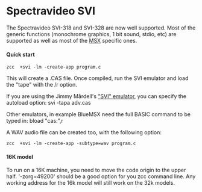 # Spectravideo SVI

The Spectravideo SVI-318 and SVI-328 are now well supported.
Most of the generic functions (monochrome graphics, 1 bit sound, stdio, etc) are supported as well as most of the [MSX](platform/msx) specific ones.



#### Quick start

    zcc  +svi -lm -create-app program.c

This will create a .CAS file.
Once compiled, run the SVI emulator and load the "tape" with the /r option.

If you are using the Jimmy Mårdell's ["SVI" emulator](http://www.acc.umu.se/~yarin/sviemu/), you can specify the autoload option:
    svi -tapa adv.cas

Other emulators, in example BlueMSX need the full BASIC command to be typed in:
    bload "cas:",r
 
A WAV audio file can be created too, with the following option:

    zcc  +svi -lm -create-app -subtype=wav program.c


#### 16K model
To run on a 16K machine, you need to move the code origin to the upper half.
'-zorg=49200' should be a good option for you zcc command line.  Any working address for the 16k model will still work on the 32k models.
